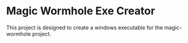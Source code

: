 # Magic Wormhole Exe Creator

This project is designed to create a windows executable for the magic-wormhole project.
